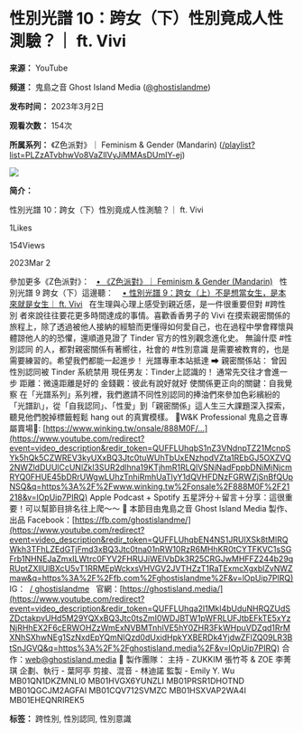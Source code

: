 # 性別光譜 10：跨女（下）性別竟成人性測驗？｜ ft. Vivi

**来源：** YouTube

**频道：** 鬼島之音 Ghost Island Media ([@ghostislandme](/@ghostislandme))

**发布时间：** 2023年3月2日

**观看次数：** 154次

**所属系列：** 《Z色派對》｜ Feminism & Gender (Mandarin) ([/playlist?list=PLZzATvbhwVo8VaZlIVyJiMMAsDUmIY-ej](https://www.youtube.com/playlist?list=PLZzATvbhwVo8VaZlIVyJiMMAsDUmIY-ej))

[![](https://yt3.ggpht.com/s8f4NkW3_24xkIGGr_NOWmx51Z779BZUmvvklrXdXrAJJG12MlTX6G4EkcJH70KEpZvXodwQbWk=s48-c-k-c0x00ffffff-no-rj)](/@ghostislandme)

**简介：**

性別光譜 10：跨女（下）性別竟成人性測驗？｜ ft. Vivi

1Likes

154Views

2023Mar 2

參加更多《Z色派對》：   [• 《Z色派對》｜ Feminism & Gender (Mandarin)](/playlist?list=PLZzATvbhwVo8VaZlIVyJiMMAsDUmIY-ej)   性別光譜 9 跨女（下）這邊聽：    [• 性別光譜 9：跨女（上）不是想當女生，是本來就是女生｜ ft. Vivi](/watch?v=9uUPZ-lasRg&t=0s)   在生理與心理上感受到親近感，是一件很重要但對 #跨性別 者來說往往要花更多時間達成的事情。喜歡香香男子的 Vivi 在摸索親密關係的旅程上，除了透過被他人接納的經驗而更懂得如何愛自己，也在過程中學會釋懷與體諒他人的的恐懼，還順道見證了 Tinder 官方的性別觀念進化史。 無論什麼 #性別認同 的人，都對親密關係有著嚮往，社會的 #性別意識 是需要被教育的，也是需要練習的。希望我們都能一起進步！ 光譜專車本站抵達 ➡ 親密關係站： 曾因性別認同被 Tinder 系統禁用 現任男友：Tinder上認識的！ 通常先交往才會進一步 距離：微遠距離是好的 金錢觀：彼此有說好就好 使關係更正向的關鍵：自我覺察 在「光譜系列」系列裡，我們邀請不同性別認同的捧油們來參加色彩繽紛的「光譜趴」，從「自我認同」、「性愛」到「親密關係」這人生三大課題深入探索，聽見他們脫掉標籤輕鬆 hang out 的真實模樣。 🌹W&K Professional 鬼島之音專屬賣場🌹: [https://www.winking.tw/onsale/888M0F/...](https://www.youtube.com/redirect?event=video_description&redir_token=QUFFLUhqbS1nZ3VNdnpTZ21McnpSYk5hQk5CZWREV3kyUXxBQ3Jtc0tuWUhTbUxENzhpdVZta1REbGJ5OXZVQ2NWZldDUUlCcUNlZkl3SUR2dlhna19KTjhmR1RLQlVSNjNadFppbDNiMjNjcmRYQ0FHUE45bDRrUWgwLUhzTnhiRmhUaTlyY1dQVHFDNzFGRWZjSnBfQUpNSQ&q=https%3A%2F%2Fwww.winking.tw%2Fonsale%2F888M0F%2F21218&v=lOpUip7PIRQ) Apple Podcast + Spotify 五星評分＋留言＋分享：這很重要！可以幫節目排名往上爬～～ 🎈 本節目由鬼島之音 Ghost Island Media 製作、出品 Facebook：[https://fb.com/ghostislandme/](https://www.youtube.com/redirect?event=video_description&redir_token=QUFFLUhqbEN4NS1JRUlXSk8tMlRQWkh3TFhLZEdGTjFmd3xBQ3Jtc0tna01nRW10RzR6MHhKR0tCYTFKVC1sSGFrb1NHNEJaZmxILWtrc0FYV2FHRUJiWElVbDk3R25CRGJwMHFFZ244b29qRUptZXllUlBXcU5vT1RRMEpWckxsVHVGV2JVTHZzT1RaTExmcXgxblZvNWZmaw&q=https%3A%2F%2Ffb.com%2Fghostislandme%2F&v=lOpUip7PIRQ) IG：  [/ ghostislandme](https://www.youtube.com/redirect?event=video_description&redir_token=QUFFLUhqbTVTeVpEUVQtT05MZ1FhckVqV0o4TlBlZWdlQXxBQ3Jtc0tsOUVURzhHNUJmbEhnS3ZiZnpmVlJ3RHhKaVp3cnFUTmhSYUR0RjNwcjVyd1RfWXA0WFI5TW9Uc3JVaXJ4RkswdFhXMFRweFZKTHotVklNalROY3NmNzQ0LWp1b1J4aTdJWFJuX0xCNXJxYWhVUGE2WQ&q=https%3A%2F%2Finstagram.com%2Fghostislandme%2F&v=lOpUip7PIRQ)   官網：[https://ghostisland.media/](https://www.youtube.com/redirect?event=video_description&redir_token=QUFFLUhqa2l1Mkl4bUduNHRQZUdSZDctakpvUHd5M29YQXxBQ3Jtc0tsZmI0WDJBTW1pWFRLUFJtbEFkTE5xYzNjRHhEX2F6cERWOHZzWmExNVBMTnhlVE5hY0ZHR3FkWHpuVDZqd1RrMXNhSXhwNEg1SzNxdEpYQmNIQzd0dUxidHpkYXBERDk4YjdwZFlZQ09LR3BtSnJGVQ&q=https%3A%2F%2Fghostisland.media%2F&v=lOpUip7PIRQ) 合作：web@ghostisland.media 🎈 製作團隊： 主持 - ZUKKIM 張竹芩 & ZOE 李菁琪 企劃、執行 - 葉阿亭 剪接、混音 - 林迪諾 監製 - Emily Y. Wu MB01QN1DKZMNLI0 MB01HVGX6YUNZLI MB01PRSR1DHOTND MB01QGCJM2AGFAI MB01CQV712SVMZC MB01HSXVAP2WA4I MB01EHEQNRIREK5

**标签：** 跨性別, 性別認同, 性別意識
